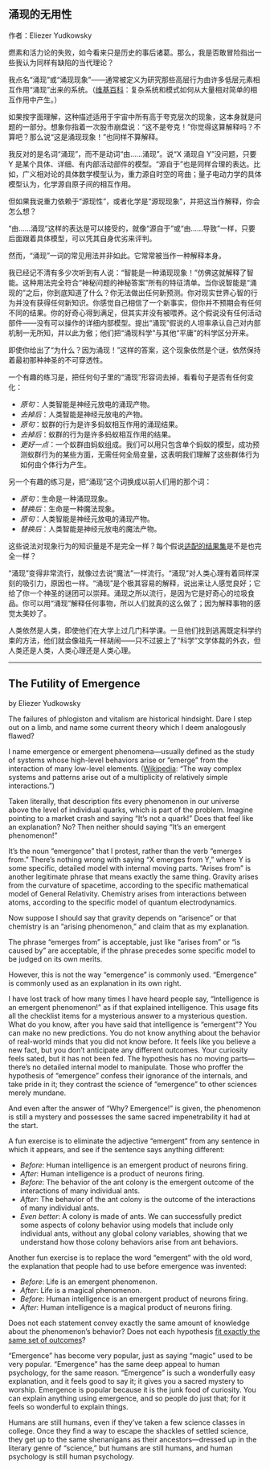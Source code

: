 ## 涌现的无用性

作者：Eliezer Yudkowsky

燃素和活力论的失败，如今看来只是历史的事后诸葛。那么，我是否敢冒险指出一些我认为同样有缺陷的当代理论？

我点名“涌现”或“涌现现象”——通常被定义为研究那些高层行为由许多低层元素相互作用“涌现”出来的系统。（[维基百科](http://en.wikipedia.org/wiki/Emergence)：复杂系统和模式如何从大量相对简单的相互作用中产生。）

如果按字面理解，这种描述适用于宇宙中所有高于夸克层次的现象，这本身就是问题的一部分。想象你指着一次股市崩盘说：“这不是夸克！”你觉得这算解释吗？不算吧？那么说“这是涌现现象！”也同样不算解释。

我反对的是名词“涌现”，而不是动词“由……涌现”。说“X 涌现自 Y”没问题，只要 Y 是某个具体、详细、有内部活动部件的模型。“源自于”也是同样合理的表达。比如，广义相对论的具体数学模型认为，重力源自时空的弯曲；量子电动力学的具体模型认为，化学源自原子间的相互作用。

但如果我说重力依赖于“源现性”，或者化学是“源现现象”，并把这当作解释，你会怎么想？

“由……涌现”这样的表达是可以接受的，就像“源自于”或“由……导致”一样，只要后面跟着具体模型，可以凭其自身优劣来评判。

然而，“涌现”一词的常见用法并非如此。它常常被当作一种解释本身。

我已经记不清有多少次听到有人说：“智能是一种涌现现象！”仿佛这就解释了智能。这种用法完全符合“神秘问题的神秘答案”所有的特征清单。当你说智能是“涌现的”之后，你到底知道了什么？你无法做出任何新预测。你对现实世界心智的行为并没有获得任何新知识。你感觉自己相信了一个新事实，但你并不预期会有任何不同的结果。你的好奇心得到满足，但其实并没有被喂养。这个假说没有任何活动部件——没有可以操作的详细内部模型。提出“涌现”假说的人坦率承认自己对内部机制一无所知，并以此为傲；他们把“涌现科学”与其他“平庸”的科学区分开来。

即使你给出了“为什么？因为涌现！”这样的答案，这个现象依然是个谜，依然保持着最初那种神圣的不可穿透性。

一个有趣的练习是，把任何句子里的“涌现”形容词去掉，看看句子是否有任何变化：

- _原句_：人类智能是神经元放电的涌现产物。
- _去掉后_：人类智能是神经元放电的产物。
- _原句_：蚁群的行为是许多蚂蚁相互作用的涌现结果。
- _去掉后_：蚁群的行为是许多蚂蚁相互作用的结果。
- _更好一点_：一个蚁群由蚂蚁组成。我们可以用只包含单个蚂蚁的模型，成功预测蚁群行为的某些方面，无需任何全局变量，这表明我们理解了这些群体行为如何由个体行为产生。

另一个有趣的练习是，把“涌现”这个词换成以前人们用的那个词：

- _原句_：生命是一种涌现现象。
- _替换后_：生命是一种魔法现象。
- _原句_：人类智能是神经元放电的涌现产物。
- _替换后_：人类智能是神经元放电的魔法产物。

这些说法对现象行为的知识量是不是完全一样？每个假说[适配的结果集](https://www.lesswrong.com/rationality/your-strength-as-a-rationalist)是不是也完全一样？

“涌现”变得非常流行，就像过去说“魔法”一样流行。“涌现”对人类心理有着同样深刻的吸引力，原因也一样。“涌现”是个极其容易的解释，说出来让人感觉良好；它给了你一个神圣的谜团可以崇拜。涌现之所以流行，是因为它是好奇心的垃圾食品。你可以用“涌现”解释任何事物，所以人们就真的这么做了；因为解释事物的感觉太美妙了。

人类依然是人类，即使他们在大学上过几门科学课。一旦他们找到逃离既定科学约束的方法，他们就会像祖先一样胡闹——只不过披上了“科学”文学体裁的外衣，但人类还是人类，人类心理还是人类心理。

---

## The Futility of Emergence

by Eliezer Yudkowsky

The failures of phlogiston and vitalism are historical hindsight. Dare I step out on a limb, and name some current theory which I deem analogously flawed?

I name emergence or emergent phenomena—usually defined as the study of systems whose high-level behaviors arise or “emerge” from the interaction of many low-level elements. ([Wikipedia](http://en.wikipedia.org/wiki/Emergence): “The way complex systems and patterns arise out of a multiplicity of relatively simple interactions.”)

Taken literally, that description fits every phenomenon in our universe above the level of individual quarks, which is part of the problem. Imagine pointing to a market crash and saying “It’s not a quark!” Does that feel like an explanation? No? Then neither should saying “It’s an emergent phenomenon!”

It’s the noun “emergence” that I protest, rather than the verb “emerges from.” There’s nothing wrong with saying “X emerges from Y,” where Y is some specific, detailed model with internal moving parts. “Arises from” is another legitimate phrase that means exactly the same thing. Gravity arises from the curvature of spacetime, according to the specific mathematical model of General Relativity. Chemistry arises from interactions between atoms, according to the specific model of quantum electrodynamics.

Now suppose I should say that gravity depends on “arisence” or that chemistry is an “arising phenomenon,” and claim that as my explanation.

The phrase “emerges from” is acceptable, just like “arises from” or “is caused by” are acceptable, if the phrase precedes some specific model to be judged on its own merits.

However, this is not the way “emergence” is commonly used. “Emergence” is commonly used as an explanation in its own right.

I have lost track of how many times I have heard people say, “Intelligence is an emergent phenomenon!” as if that explained intelligence. This usage fits all the checklist items for a mysterious answer to a mysterious question. What do you know, after you have said that intelligence is “emergent”? You can make no new predictions. You do not know anything about the behavior of real-world minds that you did not know before. It feels like you believe a new fact, but you don’t anticipate any different outcomes. Your curiosity feels sated, but it has not been fed. The hypothesis has no moving parts—there’s no detailed internal model to manipulate. Those who proffer the hypothesis of “emergence” confess their ignorance of the internals, and take pride in it; they contrast the science of “emergence” to other sciences merely mundane.

And even after the answer of “Why? Emergence!” is given, the phenomenon is still a mystery and possesses the same sacred impenetrability it had at the start.

A fun exercise is to eliminate the adjective “emergent” from any sentence in which it appears, and see if the sentence says anything different:

- _Before_: Human intelligence is an emergent product of neurons firing.
- _After_: Human intelligence is a product of neurons firing.
- _Before_: The behavior of the ant colony is the emergent outcome of the interactions of many individual ants.
- _After_: The behavior of the ant colony is the outcome of the interactions of many individual ants.
- _Even better_: A colony is made of ants. We can successfully predict some aspects of colony behavior using models that include only individual ants, without any global colony variables, showing that we understand how those colony behaviors arise from ant behaviors.

Another fun exercise is to replace the word “emergent” with the old word, the explanation that people had to use before emergence was invented:

- _Before_: Life is an emergent phenomenon.
- _After_: Life is a magical phenomenon.
- _Before_: Human intelligence is an emergent product of neurons firing.
- _After_: Human intelligence is a magical product of neurons firing.

Does not each statement convey exactly the same amount of knowledge about the phenomenon’s behavior? Does not each hypothesis [fit exactly the same set of outcomes](https://www.lesswrong.com/rationality/your-strength-as-a-rationalist)?

“Emergence” has become very popular, just as saying “magic” used to be very popular. “Emergence” has the same deep appeal to human psychology, for the same reason. “Emergence” is such a wonderfully easy explanation, and it feels good to say it; it gives you a sacred mystery to worship. Emergence is popular because it is the junk food of curiosity. You can explain anything using emergence, and so people do just that; for it feels so wonderful to explain things.

Humans are still humans, even if they’ve taken a few science classes in college. Once they find a way to escape the shackles of settled science, they get up to the same shenanigans as their ancestors—dressed up in the literary genre of “science,” but humans are still humans, and human psychology is still human psychology.